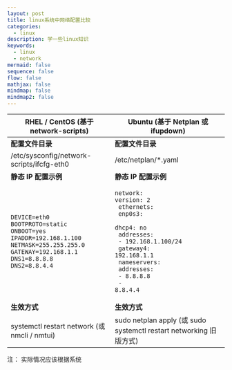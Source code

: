 ```yaml
---
layout: post
title: linux系统中网络配置比较
categories:
  - linux
description: 学一些linux知识
keywords:  
  - linux
  - network
mermaid: false
sequence: false
flow: false
mathjax: false
mindmap: false
mindmap2: false
---
```



| RHEL / CentOS (基于 network-scripts)      | Ubuntu (基于 Netplan 或 ifupdown)                 |
|------------------------------------------|-------------------------------------------------|
| **配置文件目录**                          | **配置文件目录**                                 |
| /etc/sysconfig/network-scripts/ifcfg-eth0 |/etc/netplan/*.yaml|
| **静态 IP 配置示例**                       | **静态 IP 配置示例**                             |
|<pre><code>DEVICE=eth0<br>BOOTPROTO=static<br>ONBOOT=yes<br>IPADDR=192.168.1.100<br>NETMASK=255.255.255.0<br>GATEWAY=192.168.1.1<br>DNS1=8.8.8.8<br>DNS2=8.8.4.4</code></pre>|<pre><code>network: <br>version: 2<br> ethernets:<br> enp0s3:<br> dhcp4: no<br> addresses:<br>    - 192.168.1.100/24<br> gateway4: 192.168.1.1<br> nameservers:<br>   addresses:<br>    - 8.8.8.8<br>    - 8.8.4.4</code></pre> |
| **生效方式**             | **生效方式**                       |
| systemctl restart network (或 nmcli / nmtui) |sudo netplan apply (或 sudo systemctl restart networking 旧版方式) |


注： 实际情况应该根据系统